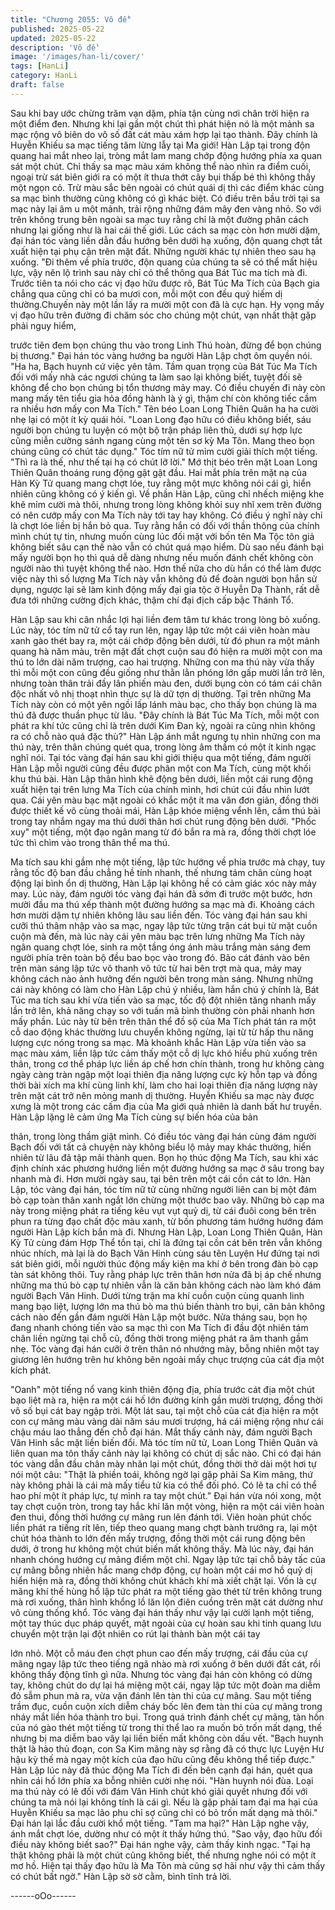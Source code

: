 ```yaml
---
title: "Chương 2055: Vô đề"
published: 2025-05-22
updated: 2025-05-22
description: 'Vô đề'
image: '/images/han-li/cover/'
tags: [HanLi]
category: HanLi
draft: false
---
```


Sau khi bay ước chừng trăm vạn dặm, phía tận cùng nơi chân trời
hiện ra một điểm đen. Nhưng khi lại gần một chút thì phát hiện nó
là một mảnh sa mạc rộng vô biên do vô số đất cát màu xám hợp
lại tạo thành.
Đây chính là Huyễn Khiếu sa mạc tiếng tăm lừng lẫy tại Ma giới!
Hàn Lập tại trong độn quang hai mắt nheo lại, tròng mắt lam
mang chớp động hướng phía xa quan sát một chút.
Chỉ thấy sa mạc màu xám không thể nào nhìn ra điểm cuối, ngoại
trừ sát biên giới ra có một ít thưa thớt cây bụi thấp bé thì không
thấy một ngọn cỏ. Trừ màu sắc bên ngoài có chút quái dị thì các
điểm khác cùng sa mạc bình thường cũng không có gì khác biệt.
Có điều trên bầu trời tại sa mạc này lại âm u một mảnh, trải rộng
những đám mây đen vàng nhỏ. So với trên không trung bên ngoài
sa mạc tuy rằng chỉ là một đường phân cách nhưng lại giống như
là hai cái thế giới.
Lúc cách sa mạc còn hơn mười dặm, đại hán tóc vàng liền dẫn
đầu hướng bên dưới hạ xuống, độn quang chợt tắt xuất hiện tại
phụ cận trên mặt đất.
Những người khác tự nhiên theo sau hạ xuống.
"Đi thêm về phía trước, độn quang của chúng ta sẽ có thể mất
hiệu lực, vậy nên lộ trình sau này chỉ có thể thông qua Bát Túc ma
tích mà đi. Trước tiên ta nói cho các vị đạo hữu được rõ, Bát Túc
Ma Tích của Bạch gia chẳng qua cũng chỉ có ba mươi con, mỗi
một con đều quý hiếm dị thường.Chuyến này một lần lấy ra mười
một con đã là cực hạn. Hy vọng mấy vị đạo hữu trên đường đi
chăm sóc cho chúng một chút, vạn nhất thật gặp phải nguy hiểm,

trước tiên đem bọn chúng thu vào trong Linh Thú hoàn, đừng để
bọn chúng bị thương." Đại hán tóc vàng hướng ba người Hàn Lập
chợt ôm quyền nói.
"Ha ha, Bạch huynh cứ việc yên tâm. Tầm quan trọng của Bát
Túc Ma Tích đối với mấy nhà các ngươi chúng ta làm sao lại
không biết, tuyệt đối sẽ không để cho bọn chúng bị tổn thương
mảy may. Có điều chuyến đi này còn mang mấy tên tiểu gia hỏa
đồng hành là ý gì, thậm chí còn không tiếc cầm ra nhiều hơn mấy
con Ma Tích." Tên béo Loan Long Thiên Quân ha ha cười nhẹ lại
có một ít kỳ quái hỏi.
"Loan Long đạo hữu có điều không biết, sáu người bọn chúng tu
luyện có một bộ trận pháp liên thủ, dưới sự hợp lực cũng miễn
cưỡng sánh ngang cùng một tên sơ kỳ Ma Tôn. Mang theo bọn
chúng cũng có chút tác dụng." Tóc tím nữ tử mỉm cười giải thích
một tiếng.
"Thì ra là thế, như thế tại hạ có chút lỡ lời." Mớ thịt béo trên mặt
Loan Long Thiên Quân thoáng rung động gật gật đầu.
Hai mắt phía trên mặt nạ của Hàn Kỳ Tử quang mang chợt lóe,
tuy rằng một mực không nói cái gì, hiển nhiên cũng không có ý
kiến gì.
Về phần Hàn Lập, cũng chỉ nhếch miệng khe khẽ mỉm cười mà
thôi, nhưng trong lòng không khỏi suy nhĩ xem trên đường có nên
cướp mấy con Ma Tích này tới tay hay không.
Có điều ý nghĩ này chỉ là chợt lóe liền bị hắn bỏ qua.
Tuy rằng hắn có đối với thần thông của chính mình chút tự tin,
nhưng muốn cùng lúc đối mặt với bốn tên Ma Tộc tôn giả không
biết sâu cạn thế nào vẫn có chút quá mạo hiểm. Dù sao nếu đánh
bại mấy người bọn họ thì quá dễ dàng nhưng nếu muốn đánh
chết không còn người nào thì tuyệt không thể nào. Hơn thế nữa
cho dù hắn có thể làm được việc này thì số lượng Ma Tích này
vẫn không đủ để đoàn người bọn hắn sử dụng, ngược lại sẽ làm
kinh động mấy đại gia tộc ở Huyễn Dạ Thành, rất dễ đưa tới
những cường địch khác, thậm chí đại địch cấp bậc Thánh Tổ.

Hàn Lập sau khi cân nhắc lợi hại liền đem tâm tư khác trong lòng
bỏ xuống.
Lúc này, tóc tím nữ tử cổ tay run lên, ngay lập tức một cái viên
hoàn màu xanh gào thét bay ra, một cái chớp động bên dưới, từ
đó phun ra một mảnh quang hà năm màu, trên mặt đất chợt cuộn
sau đó hiện ra mười một con ma thú to lớn dài năm trượng, cao
hai trượng.
Những con ma thú này vừa thấy thì mỗi một con cũng đều giống
như thằn lằn phóng lớn gấp mười lần trở lên, nhưng toàn thân trải
đầy lân phiến màu đen, dưới bụng còn có tám cái chân độc nhất
vô nhị thoạt nhìn thực sự là dữ tợn dị thường.
Tại trên những Ma Tích này còn có một yên ngồi lấp lánh màu
bạc, cho thấy bọn chúng là ma thú đã được thuần phục từ lâu.
"Đây chính là Bát Túc Ma Tích, mỗi một con phát ra khí tức cũng
chỉ là trên dưới Kim Đan kỳ, ngoài ra cũng nhìn không ra có chỗ
nào quá đặc thù?" Hàn Lập ánh mắt ngưng tụ nhìn những con ma
thú này, trên thân chúng quét qua, trong lòng âm thầm có một ít
kinh ngạc nghĩ nói.
Tại tóc vàng đại hán sau khi giới thiệu qua một tiếng, đám người
Hàn Lập mỗi người cũng đều được phân một con Ma Tích, cùng
một khối khu thú bài.
Hàn Lập thân hình khẽ động bên dưới, liền một cái rung động
xuất hiện tại trên lưng Ma Tích của chính mình, hơi chút cúi đầu
nhìn lướt qua.
Cái yên màu bạc mặt ngoài có khắc một ít ma văn đơn giản, đồng
thời được thiết kế vô cùng thoải mái, Hàn Lập khóe miệng vểnh
lên, cầm thú bài trong tay nhắm ngay ma thú dưới thân hơi chút
rung động bên dưới.
"Phốc xuy" một tiếng, một đạo ngân mang từ đó bắn ra mà ra,
đồng thời chợt lóe tức thì chìm vào trong thân thể ma thú.

Ma tích sau khi gầm nhẹ một tiếng, lập tức hướng về phía trước
mà chạy, tuy rằng tốc độ ban đầu chẳng hề tính nhanh, thế nhưng
tám chân cùng hoạt động lại bình ổn dị thường, Hàn Lập lại
không hề có cảm giác xóc này mảy may.
Lúc này, đám người tóc vàng đại hán đã sớm đi trước một bước,
hơn mười đầu ma thú xếp thành một đường hướng sa mạc mà đi.
Khoảng cách hơn mười dặm tự nhiên không lâu sau liền đến.
Tóc vàng đại hán sau khi cưỡi thú thâm nhập vào sa mạc, ngay
lập tức từng trận cát bụi từ mặt cuồn cuộn mà đến, mà lúc này cái
yên màu bạc trên lưng những Ma Tích này ngân quang chợt lóe,
sinh ra một tầng óng ánh màu trắng màn sáng đem người phía
trên toàn bộ đều bao bọc vào trong đó.
Bão cát đánh vào bên trên màn sáng lập tức vô thanh vô tức từ
hai bên trợt mà qua, mảy may không cách nào ảnh hưởng đến
người bên trong màn sáng.
Nhưng những cái này không có làm cho Hàn Lập chú ý nhiều,
làm hắn chú ý chính là, Bát Túc ma tích sau khi vừa tiến vào sa
mạc, tốc độ đột nhiên tăng nhanh mấy lần trở lên, khả năng chạy
so với tuấn mã bình thường còn phải nhanh hơn mấy phần.
Lúc này từ bên trên thân thể đồ sộ của Ma Tích phát tán ra một
cỗ dao động khác thường lưu chuyển không ngừng, lại từ từ hấp
thu năng lượng cực nóng trong sa mạc.
Mà khoảnh khắc Hàn Lập vừa tiến vào sa mạc màu xám, liền lập
tức cảm thấy một cỗ dị lực khó hiểu phủ xuống trên thân, trong cơ
thể pháp lực liền áp chế hơn chín thành, trong hư không càng
ngày càng tràn ngập một loại thiên địa năng lượng cực kỳ hỗn tạp
và đồng thời bài xích ma khí cùng linh khí, làm cho hai loại thiên
địa năng lượng này trên mặt cát trở nên mỏng manh dị thường.
Huyễn Khiếu sa mạc này được xưng là một trong các cấm địa
của Ma giới quả nhiên là danh bất hư truyền.
Hàn Lập lặng lẽ cảm ứng Ma Tích cùng sự biến hóa của bản

thân, trong lòng thầm giật mình.
Có điều tóc vàng đại hán cùng đám người Bạch đối với tất cả
chuyện này không biểu lộ mảy may khác thường, hiển nhiên từ
lâu đã tập mãi thành quen.
Bọn họ thúc động Ma Tích, sau khi xác định chính xác phương
hướng liền một đường hướng sa mạc ở sâu trong bay nhanh mà
đi.
Hơn mười ngày sau, tại bên trên một cái cồn cát to lớn. Hàn Lập,
tóc vàng đại hán, tóc tím nữ tử cùng những người liên can bị một
đám bò cạp toàn thân xanh ngắt lớn chừng một thước bao vây.
Những bò cạp ma này trong miệng phát ra tiếng kêu vụt vụt quỷ
dị, từ cái đuôi cong bên trên phun ra từng đạo chất độc màu xanh,
từ bốn phương tám hướng hướng đám người Hàn Lập kích bắn
mà đi.
Nhưng Hàn Lập, Loan Long Thiên Quân, Hàn Kỳ Tử cùng đám
Hợp Thể tồn tại, chỉ là đứng tại cồn cát bên trên vẫn không nhúc
nhích, mà lại là do Bạch Vân Hinh cùng sáu tên Luyện Hư đứng
tại nơi sát biên giới, mỗi người thúc động mấy kiện ma khí ở bên
trong đàn bò cạp tàn sát không thôi.
Tuy rằng pháp lực trên thân hơn nửa đã bị áp chế nhưng những
ma thú bò cạp tự nhiên vẫn là căn bản không cách nào làm khó
đám người Bạch Vân Hinh. Dưới từng trận ma khí cuồn cuộn
cùng quanh linh mang bạo liệt, lượng lớn ma thú bò ma thú biến
thành tro bụi, căn bản không cách nào đến gần đám người Hàn
Lập một bước.
Nửa tháng sau, bọn họ đang nhanh chóng tiến vào sa mạc thì con
Ma Tích đi đầu đột nhiên tám chân liền ngừng tại chỗ cũ, đồng
thời trong miệng phát ra âm thanh gầm nhẹ.
Tóc vàng đại hán cưỡi ở trên thân nó nhướng mày, bỗng nhiên
một tay giương lên hướng trên hư không bên ngoài mấy chục
trượng của cát địa một kích phát.

"Oanh" một tiếng nổ vang kinh thiên động địa, phía trước cát địa
một chút bạo liệt mà ra, hiện ra một cái hố lớn đường kính gần
mười trượng, đồng thời vô số bụi cát bay ngập trời.
Một lát sau, tại một chỗ của cát địa hiện ra một con cự mãng màu
vàng dài năm sáu mươi trượng, há cái miệng rộng như cái chậu
máu lao thẳng đến chỗ đại hán.
Mắt thấy cảnh này, đám người Bạch Vân Hinh sắc mặt liền biến
đổi. Mà tóc tím nữ tử, Loan Long Thiên Quân và liên quan ma tôn
thấy cảnh này lại không có chút dị sắc nào. Chỉ có đại hán tóc
vàng dẫn đầu chân mày nhăn lại một chút, đồng thời thở dài một
hơi tự nói một câu:
"Thật là phiền toái, không ngờ lại gặp phải Sa Kim mãng, thứ này
không phải là cái mà mấy tiểu tử kia có thể đối phó. Có lẽ ta chỉ
có thể hao phí một ít pháp lực, tự mình ra tay một chút."
Đại hán vừa nói xong, một tay chợt cuộn tròn, trong tay hắc khí
lăn một vòng, hiện ra một cái viên hoàn đen thui, đồng thời hướng
cự mãng run lên đánh tới.
Viên hoàn phút chốc liền phát ra tiếng rít lên, tiếp theo quang
mang chợt bành trướng ra, lại một chút hóa thành to lớn đến mấy
trượng, đồng thời một cái rung động bên dưới, ở trong hư không
một chút biến mất không thấy.
Mà lúc này, đại hán nhanh chóng hướng cự mãng điểm một chỉ.
Ngay lập tức tại chỗ bảy tấc của cự mãng bỗng nhiên hắc mang
chớp động, cự hoàn một cái mơ hồ quỷ dị hiển hiện mà ra, đồng
thời không chút khách khí mà xiết chặt lại.
Vốn là cự mãng khí thế hùng hổ lập tức phát ra một tiếng gào thét
từ trên không trung mà rơi xuống, thân hình khổng lồ lăn lộn điên
cuồng trên mặt cát dường như vô cùng thống khổ.
Tóc vàng đại hán thấy như vậy lại cười lạnh một tiếng, một tay
thúc dục pháp quyết, mặt ngoài của cự hoàn sau khi tinh quang
lưu chuyển một trận lại đột nhiên co rút lại thành bàn một cái tay

lớn nhỏ.
Một cỗ máu đen chợt phun cao đến mấy trượng, cái đầu của cự
mãng ngay lập tức theo tiếng ngã nhào mà rơi xuống ở bên dưới
đất cát, rồi không thấy động tĩnh gì nữa.
Nhưng tóc vàng đại hán còn không có dừng tay, không chút do
dự lại há miệng một cái, ngay lập tức một đoàn ma diễm đỏ sẫm
phun mà ra, vừa vặn đánh lên tàn thi của cự mãng.
Sau một tiếng trầm đục, cuồn cuộn xích diễm cháy bốc lên đem
tàn thi của cự mãng trong nháy mắt liền hóa thành tro bụi.
Trong quá trình đánh chết cự mãng, tàn hồn của nó gào thét một
tiếng từ trong thi thể lao ra muốn bỏ trốn mất dạng, thế nhưng bị
ma diễm bao vây lại liền biến mất không còn dấu vết.
"Bạch huynh thật là hảo thủ đoạn, con Sa Kim mãng này sợ rằng
đã có thực lực Luyện Hư hậu kỳ thế mà ngay một kích của đạo
hữu cũng đều không thể tiếp được." Hàn Lập lúc này đã thúc
động Ma Tích đi đến bên cạnh đại hán, quét qua nhìn cái hố lớn
phía xa bỗng nhiên cười nhẹ nói.
"Hàn huynh nói đùa. Loại ma thú này có lẽ đối với đám Vân Hinh
chút khó giải quyết nhưng đối với chúng ta mà nói lại không tính là
cái gì. Nếu là gặp phải tam đại ma hại của Huyễn Khiếu sa mạc
lão phu chỉ sợ cũng chỉ có bỏ trốn mất dạng mà thôi." Đại hán lại
lắc đầu cười khổ một tiếng.
"Tam ma hại?" Hàn Lập nghe vậy, ánh mắt chợt lóe, dường như
có một ít thấy hứng thú.
"Sao vậy, đạo hữu đối điều này không biết sao?" Đại hán nghe
vậy, cảm thấy kinh ngạc.
"Tại hạ thật không phải là một chút cũng không biết, thế nhưng
nghe nói có một ít mơ hồ. Hiện tại thấy đạo hữu là Ma Tôn mà
cũng sợ hãi như vậy thì cảm thấy có chút bất ngờ." Hàn Lập sờ
sờ cằm, bình tĩnh trả lời.

------oOo------
